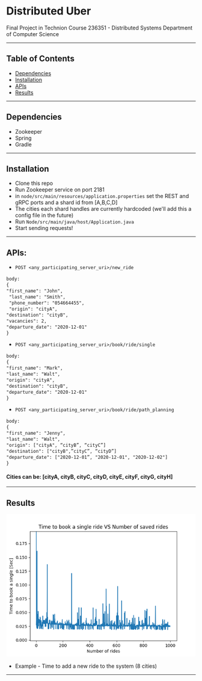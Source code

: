 # Distributed Uber

Final Project in Technion Course 236351 - Distributed Systems Department of Computer Science

---
## Table of Contents

- [Dependencies](#dependencies)
- [Installation](#installation)
- [APIs](#APIs)
- [Results](#results)

---
## Dependencies
- Zookeeper
- Spring
- Gradle

---
## Installation
- Clone this repo
- Run Zookeeper service on port 2181
- in `node/src/main/resources/application.properties` set the REST and gRPC ports and a shard id from [A,B,C,D]
- The cities each shard handles are currently hardcoded (we'll add this a config file in the future)
- Run `Node/src/main/java/host/Application.java`
- Start sending requests!

---
## APIs:
- `POST <any_participating_server_uri>/new_ride`
```
body:
{
"first_name": "John",
 "last_name": "Smith",
 "phone_number": "054664455",
 "origin": "cityA",
"destination": "cityB",
"vacancies": 2,
"departure_date": "2020-12-01"
}
```
- `POST <any_participating_server_uri>/book/ride/single`
```
body:
{
"first_name": "Mark",
"last_name": "Walt",
"origin": "cityA",
"destination": "cityB",
"departure_date": "2020-12-01"
}
```

- `POST <any_participating_server_uri>/book/ride/path_planning`
```
body:
{
"first_name": "Jenny",
"last_name": "Walt",
"origin": ["cityA", “cityB”, “cityC”]
"destination": ["cityB",”cityC”, “cityD”]
"departure_date": ["2020-12-01”, "2020-12-01", "2020-12-02"]
}
```
#### Cities can be: [cityA, cityB, cityC, cityD, cityE, cityF, cityG, cityH]
---
## Results

![book_ride](https://github.com/IdoMatan/DistributedUber/blob/master/Figures/book_ride%204%20shards.png)
- Example - Time to add a new ride to the system (8 cities)

---